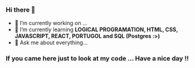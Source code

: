 ### Hi there 👋

- 🔭 I’m currently working on ...
- 🌱 I’m currently learning **LOGICAL PROGRAMATION, HTML, CSS, JAVASCRIPT, REACT, PORTUGOL and SQL (Postgres :>)**
- 💬 Ask me about everything...

### If you came here just to look at my code ... Have a nice day !!
